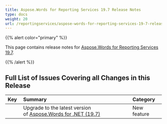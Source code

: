 ```yaml
---
title: Aspose.Words for Reporting Services 19.7 Release Notes
type: docs
weight: 20
url: /reportingservices/aspose-words-for-reporting-services-19-7-release-notes/
---
```


{{% alert color="primary" %}} 

This page contains release notes for [Aspose.Words for Reporting Services 19.7](https://downloads.aspose.com/words/reportingservices/new-releases/aspose.words-for-reporting-services-19.7-\(msi\)/).

{{% /alert %}} 

## Full List of Issues Covering all Changes in this Release

|Key |Summary |Category |
| :- | :- | :- |
| |Upgrade to the latest version of [Aspose.Words for .NET (19.7)](https://docs.aspose.com/display/wordsnet/Aspose.Words+for+.NET+19.7+Release+Notes)|New feature|

